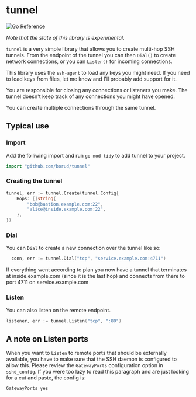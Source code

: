 # tunnel

[![Go Reference](https://pkg.go.dev/badge/github.com/borud/tunnel.svg)](https://pkg.go.dev/github.com/borud/tunnel)

*Note that the state of this library is experimental*.

`tunnel` is a very simple library that allows you to create multi-hop SSH tunnels. From the endpoint
of the tunnel you can then `Dial()` to create network connections, or you can `Listen()` for
incoming connections.

This library uses the `ssh-agent` to load any keys you might need. If you need to load keys from
files, let me know and I'll probably add support for it.

You are responsible for closing any connections or listeners you make. The tunnel doesn't keep track
of any connections you might have opened.

You can create multiple connections through the same tunnel.

## Typical use

### Import

Add the folliwing import and run `go mod tidy` to add tunnel to your project.

```go
import "github.com/borud/tunnel"
```

### Creating the tunnel

```go
tunnel, err := tunnel.Create(tunnel.Config{
    Hops: []string{
        "bob@bastion.example.com:22",
        "alice@inside.example.com:22",
    },
})
```

### Dial

You can `Dial` to create a new connection over the tunnel like so:

```go
  conn, err := tunnel.Dial("tcp", "service.example.com:4711")
```

If everything went according to plan you now have a tunnel that terminates at
inside.example.com (since it is the last hop) and connects from there to port
4711 on service.example.com

### Listen

You can also listen on the remote endpoint.

```go
listener, err := tunnel.Listen("tcp", ":80")
```

## A note on Listen ports

When you want to `Listen` to remote ports that should be externally available, you have to make sure
that the SSH daemon is configured to allow this.  Please review the `GatewayPorts` configuration
option in `sshd_config`.  If you were too lazy to read this paragraph and are just looking for a cut
and paste, the config is:

```text
GatewayPorts yes
```
